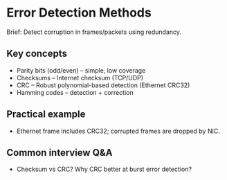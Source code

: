 # Error Detection Methods

Brief: Detect corruption in frames/packets using redundancy.

## Key concepts
- Parity bits (odd/even) – simple, low coverage
- Checksums – Internet checksum (TCP/UDP)
- CRC – Robust polynomial-based detection (Ethernet CRC32)
- Hamming codes – detection + correction

## Practical example
- Ethernet frame includes CRC32; corrupted frames are dropped by NIC.

## Common interview Q&A
- Checksum vs CRC? Why CRC better at burst error detection?
